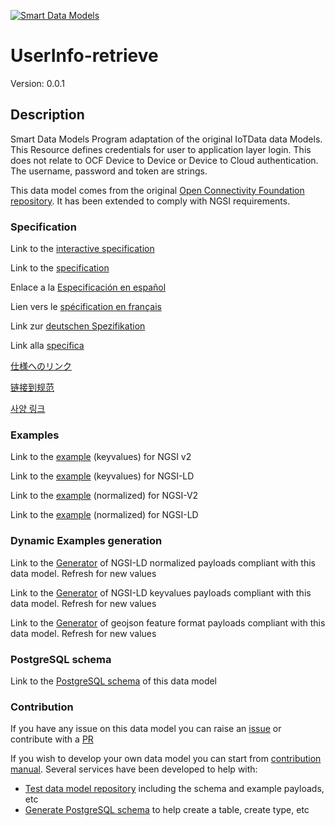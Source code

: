 [![Smart Data Models](https://smartdatamodels.org/wp-content/uploads/2022/01/SmartDataModels_logo.png "Logo")](https://smartdatamodels.org)
# UserInfo-retrieve
Version: 0.0.1

## Description 

Smart Data Models Program adaptation of the original IoTData data Models. This Resource defines credentials for user to application layer login. This does not relate to OCF Device to Device or Device to Cloud authentication. The username, password and token are strings.

This data model comes from the original [Open Connectivity Foundation repository](https://github.com/openconnectivityfoundation/IoTDataModels). It has been extended to comply with NGSI requirements.
### Specification

Link to the [interactive specification](https://swagger.lab.fiware.org/?url=https://smart-data-models.github.io/dataModel.OCF/UserInfo-retrieve/swagger.yaml)

Link to the [specification](https://github.com/smart-data-models/dataModel.OCF/blob/master/UserInfo-retrieve/doc/spec.md)

Enlace a la [Especificación en español](https://github.com/smart-data-models/dataModel.OCF/blob/master/UserInfo-retrieve/doc/spec_ES.md)

Lien vers le [spécification en français](https://github.com/smart-data-models/dataModel.OCF/blob/master/UserInfo-retrieve/doc/spec_FR.md)

Link zur [deutschen Spezifikation](https://github.com/smart-data-models/dataModel.OCF/blob/master/UserInfo-retrieve/doc/spec_DE.md)

Link alla [specifica](https://github.com/smart-data-models/dataModel.OCF/blob/master/UserInfo-retrieve/doc/spec_IT.md)

[仕様へのリンク](https://github.com/smart-data-models/dataModel.OCF/blob/master/UserInfo-retrieve/doc/spec_JA.md)

[链接到规范](https://github.com/smart-data-models/dataModel.OCF/blob/master/UserInfo-retrieve/doc/spec_ZH.md)

[사양 링크](https://github.com/smart-data-models/dataModel.OCF/blob/master/UserInfo-retrieve/doc/spec_KO.md)
### Examples

Link to the [example](https://smart-data-models.github.io/dataModel.OCF/UserInfo-retrieve/examples/example.json) (keyvalues) for NGSI v2

Link to the [example](https://smart-data-models.github.io/dataModel.OCF/UserInfo-retrieve/examples/example.jsonld) (keyvalues) for NGSI-LD

Link to the [example](https://smart-data-models.github.io/dataModel.OCF/UserInfo-retrieve/examples/example-normalized.json) (normalized) for NGSI-V2

Link to the [example](https://smart-data-models.github.io/dataModel.OCF/UserInfo-retrieve/examples/example-normalized.jsonld) (normalized) for NGSI-LD
### Dynamic Examples generation

Link to the [Generator](https://smartdatamodels.org/extra/ngsi-ld_generator.php?schemaUrl=https://raw.githubusercontent.com/smart-data-models/dataModel.OCF/master/UserInfo-retrieve/schema.json&email=info@smartdatamodels.org) of NGSI-LD normalized payloads compliant with this data model. Refresh for new values

Link to the [Generator](https://smartdatamodels.org/extra/ngsi-ld_generator_keyvalues.php?schemaUrl=https://raw.githubusercontent.com/smart-data-models/dataModel.OCF/master/UserInfo-retrieve/schema.json&email=info@smartdatamodels.org) of NGSI-LD keyvalues payloads compliant with this data model. Refresh for new values

Link to the [Generator](https://smartdatamodels.org/extra/geojson_features_generator.php?schemaUrl=https://raw.githubusercontent.com/smart-data-models/dataModel.OCF/master/UserInfo-retrieve/schema.json&email=info@smartdatamodels.org) of geojson feature format payloads compliant with this data model. Refresh for new values
### PostgreSQL schema

Link to the [PostgreSQL schema](https://github.com/smart-data-models/dataModel.OCF/blob/master/UserInfo-retrieve/schema.sql) of this data model
### Contribution

 If you have any issue on this data model you can raise an [issue](https://github.com/smart-data-models/dataModel.OCF/issues)  or contribute with a [PR](https://github.com/smart-data-models/dataModel.OCF/pulls)

 If you wish to develop your own data model you can start from [contribution manual](https://bit.ly/contribution_manual). Several services have been developed to help with: 
 - [Test data model repository](https://smartdatamodels.org/index.php/data-models-contribution-api/) including the schema and example payloads, etc
 - [Generate PostgreSQL schema](https://smartdatamodels.org/index.php/sql-service/) to help create a table, create type, etc